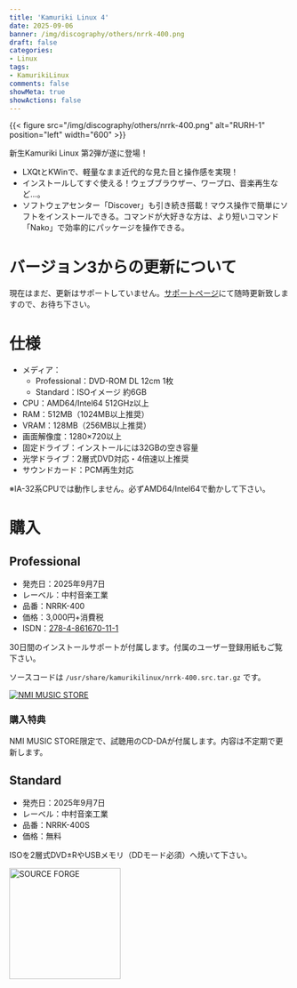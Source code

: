 ```yaml
---
title: 'Kamuriki Linux 4'
date: 2025-09-06
banner: /img/discography/others/nrrk-400.png
draft: false
categories:
- Linux
tags:
- KamurikiLinux
comments: false
showMeta: true
showActions: false
---
```


{{< figure src="/img/discography/others/nrrk-400.png" alt="RURH-1" position="left" width="600" >}}

新生Kamuriki Linux 第2弾が遂に登場！

- LXQtとKWinで、軽量なまま近代的な見た目と操作感を実現！
- インストールしてすぐ使える！ウェブブラウザー、ワープロ、音楽再生など…。
- ソフトウェアセンター「Discover」も引き続き搭載！マウス操作で簡単にソフトをインストールできる。コマンドが大好きな方は、より短いコマンド「Nako」で効率的にパッケージを操作できる。

# バージョン3からの更新について
現在はまだ、更新はサポートしていません。[サポートページ](/support)にて随時更新致しますので、お待ち下さい。

# 仕様
- メディア：
    - Professional：DVD-ROM DL 12cm 1枚
    - Standard：ISOイメージ 約6GB
- CPU：AMD64/Intel64 512GHz以上
- RAM：512MB（1024MB以上推奨）
- VRAM：128MB（256MB以上推奨）
- 画面解像度：1280×720以上
- 固定ドライブ：インストールには32GBの空き容量
- 光学ドライブ：2層式DVD対応・4倍速以上推奨
- サウンドカード：PCM再生対応

※IA-32系CPUでは動作しません。必ずAMD64/Intel64で動かして下さい。

# 購入
## Professional
- 発売日：2025年9月7日
- レーベル：中村音楽工業
- 品番：NRRK-400
- 価格：3,000円+消費税
- ISDN：[278-4-861670-11-1](https://isdn.jp/2784861670111)

30日間のインストールサポートが付属します。付属のユーザー登録用紙もご覧下さい。

ソースコードは ```/usr/share/kamurikilinux/nrrk-400.src.tar.gz``` です。

<a href="https://nmimusic.booth.pm/items/6478705" target="_blank"><img src="/img/banner/nmi_music_store.png" alt="NMI MUSIC STORE"></a>

### 購入特典
NMI MUSIC STORE限定で、試聴用のCD-DAが付属します。内容は不定期で更新します。

## Standard
- 発売日：2025年9月7日
- レーベル：中村音楽工業
- 品番：NRRK-400S
- 価格：無料

ISOを2層式DVD±RやUSBメモリ（DDモード必須）へ焼いて下さい。

<a href="https://sourceforge.net/projects/kamurikilinux/files/iso/deer/" target="_blank"><img src="/img/banner/sflogo.png" alt="SOURCE FORGE" width="200"></a>
